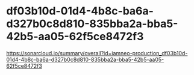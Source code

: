 # df03b10d-01d4-4b8c-ba6a-d327b0c8d810-835bba2a-bba5-42b5-aa05-62f5ce8472f3
https://sonarcloud.io/summary/overall?id=iamneo-production_df03b10d-01d4-4b8c-ba6a-d327b0c8d810-835bba2a-bba5-42b5-aa05-62f5ce8472f3
